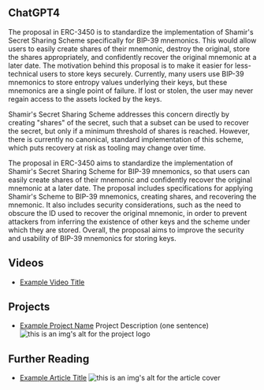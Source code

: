 ## ChatGPT4

The proposal in ERC-3450 is to standardize the implementation of Shamir's Secret Sharing Scheme specifically for BIP-39 mnemonics. This would allow users to easily create shares of their mnemonic, destroy the original, store the shares appropriately, and confidently recover the original mnemonic at a later date. The motivation behind this proposal is to make it easier for less-technical users to store keys securely. Currently, many users use BIP-39 mnemonics to store entropy values underlying their keys, but these mnemonics are a single point of failure. If lost or stolen, the user may never regain access to the assets locked by the keys. 

Shamir's Secret Sharing Scheme addresses this concern directly by creating "shares" of the secret, such that a subset can be used to recover the secret, but only if a minimum threshold of shares is reached. However, there is currently no canonical, standard implementation of this scheme, which puts recovery at risk as tooling may change over time. 

The proposal in ERC-3450 aims to standardize the implementation of Shamir's Secret Sharing Scheme for BIP-39 mnemonics, so that users can easily create shares of their mnemonic and confidently recover the original mnemonic at a later date. The proposal includes specifications for applying Shamir's Scheme to BIP-39 mnemonics, creating shares, and recovering the mnemonic. It also includes security considerations, such as the need to obscure the ID used to recover the original mnemonic, in order to prevent attackers from inferring the existence of other keys and the scheme under which they are stored. Overall, the proposal aims to improve the security and usability of BIP-39 mnemonics for storing keys.

## Videos

- [Example Video Title](https://www.youtube.com/watch?v=TDGq4aeevgY)

## Projects

- [Example Project Name](https://xxxx.xxx/xxxxx) Project Description (one sentence) ![this is an img's alt for the project logo](https://xxxx.xxx/project-logo.xxx)

## Further Reading

- [Example Article Title](https://xxxx.xxx/xxxxx) ![this is an img's alt for the article cover](https://xxxx.xxx/article-cover.xxx)
